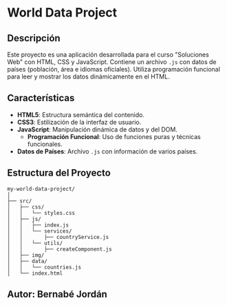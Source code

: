 # World Data Project

## Descripción

Este proyecto es una aplicación desarrollada para el curso "Soluciones Web" con HTML, CSS y JavaScript. Contiene un archivo `.js` con datos de países (población, área e idiomas oficiales). Utiliza programación funcional para leer y mostrar los datos dinámicamente en el HTML.

## Características

- **HTML5**: Estructura semántica del contenido.
- **CSS3**: Estilización de la interfaz de usuario.
- **JavaScript**: Manipulación dinámica de datos y del DOM.
  - **Programación Funcional**: Uso de funciones puras y técnicas funcionales.
- **Datos de Países**: Archivo `.js` con información de varios países.

## Estructura del Proyecto

```plaintext
my-world-data-project/
│
├── src/
│   ├── css/
│   │   └── styles.css
│   ├── js/
│   │   ├── index.js
│   │   └── services/
│   │       ├── countryService.js
│   │   └── utils/
│   │       ├── createComponent.js
│   ├── img/
│   ├── data/
│   │   └── countries.js
│   └── index.html
```
## Autor: Bernabé Jordán

